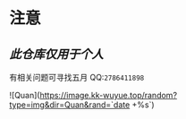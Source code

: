 # 注意  
## ***此仓库仅用于个人***  
有相关问题可寻找五月 QQ:`2786411898 `  

![Quan](https://image.kk-wuyue.top/random?type=img&dir=Quan&rand=`date +%s`)  
